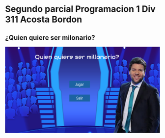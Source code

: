 # Segundo parcial Programacion 1 Div 311 Acosta Bordon

## ¿Quien quiere ser milonario?

![Menu principal](imagenes_readme/inicio.png)
